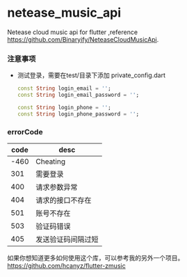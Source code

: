 # netease_music_api

Netease cloud music api for flutter ,reference https://github.com/Binaryify/NeteaseCloudMusicApi. 

### 注意事项
- 测试登录，需要在test/目录下添加 private_config.dart
    ```dart
    const String login_email = '';
    const String login_email_password = '';
    
    const String login_phone = '';
    const String login_phone_password = '';
    ```

### errorCode

| code | desc                   |
|------|--------------------    |
| -460 | Cheating               |
| 301  | 需要登录               |
| 400  | 请求参数异常           |
| 404  | 请求的接口不存在       |
| 501  | 账号不存在             |
| 503  | 验证码错误             |
| 405  | 发送验证码间隔过短     |


如果你想知道更多如何使用这个库，可以参考我的另外一个项目。https://github.com/hcanyz/flutter-zmusic